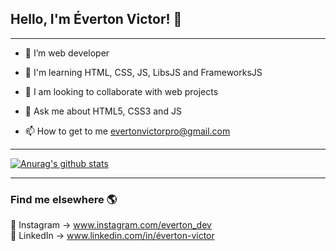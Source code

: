 ## Hello, I'm Éverton Victor! 👋

<hr>


- 🔭 I’m web developer

- 🌱 I'm learning HTML, CSS, JS, LibsJS and FrameworksJS

- 👯 I am looking to collaborate with web projects 

- 💬 Ask me about HTML5, CSS3 and JS

- 📫 How to get to me <a href="evertonvictorpro@gmail.com">evertonvictorpro@gmail.com</a>

<hr>

[![Anurag's github stats](https://github-readme-stats.vercel.app/api?username=Everton-Victor&theme=dracula)](https://github.com/anuraghazra/github-readme-stats)

<hr>

### Find me elsewhere 🌎

📸 Instagram -> www.instagram.com/everton_dev<br>
💼 LinkedIn -> www.linkedin.com/in/éverton-victor <br>
